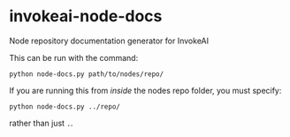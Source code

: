 # invokeai-node-docs
Node repository documentation generator for InvokeAI

This can be run with the command:
```
python node-docs.py path/to/nodes/repo/
```

If you are running this from *inside* the nodes repo folder, you must specify:
```
python node-docs.py ../repo/
```
rather than just `.`.